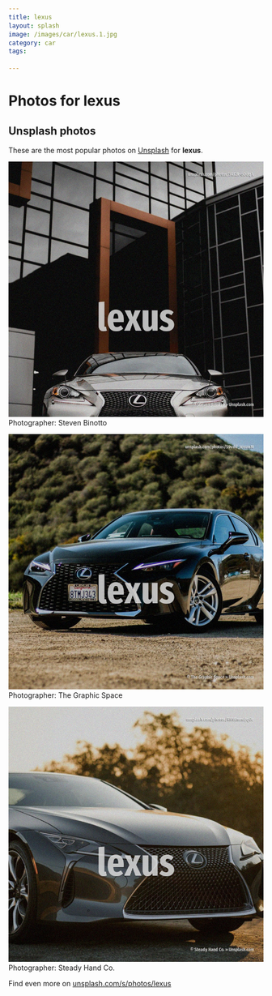 ```yaml
---
title: lexus
layout: splash
image: /images/car/lexus.1.jpg
category: car
tags:

---
```

# Photos for lexus
 
## Unsplash photos
These are the most popular photos on [Unsplash](https://unsplash.com) for **lexus**.
 
![lexus](/images/car/lexus.1.jpg)
Photographer:  Steven Binotto
 
![lexus](/images/car/lexus.2.jpg)
Photographer:  The Graphic Space
 
![lexus](/images/car/lexus.3.jpg)
Photographer:  Steady Hand Co.
 
Find even more on [unsplash.com/s/photos/lexus](https://unsplash.com/s/photos/lexus)
 
